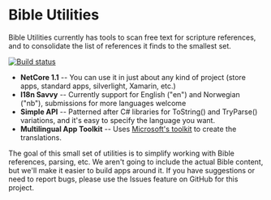 # Bible Utilities

Bible Utilities currently has tools to scan free text for scripture references, and to consolidate the list of references it finds
to the smallest set.

[![Build status](https://ci.appveyor.com/api/projects/status/m6vkhcv9i74gdmm5/branch/master?svg=true)](https://ci.appveyor.com/project/bloritsch/bibleutilities/branch/master)

* **NetCore 1.1** -- You can use it in just about any kind of project (store apps, standard apps, silverlight, Xamarin, etc.)
* **I18n Savvy** -- Currently support for English ("en") and Norwegian ("nb"), submissions for more languages welcome
* **Simple API** -- Patterned after C# libraries for ToString() and TryParse() variations, and it's easy to specify the language you want.
* **Multilingual App Toolkit** -- Uses [Microsoft's toolkit](https://developer.microsoft.com/en-us/windows/develop/multilingual-app-toolkit) to create the translations.

The goal of this small set of utilities is to simplify working with Bible references, parsing, etc.  We aren't going to include the actual
Bible content, but we'll make it easier to build apps around it.  If you have suggestions or need to report bugs, please use the Issues feature
on GitHub for this project.
